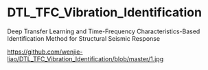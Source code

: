 # DTL_TFC_Vibration_Identification
Deep Transfer Learning and Time-Frequency Characteristics-Based Identification Method for Structural Seismic Response

https://github.com/wenjie-liao/DTL_TFC_Vibration_Identification/blob/master/1.jpg
